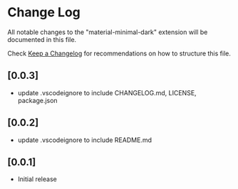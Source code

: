 # Change Log
All notable changes to the "material-minimal-dark" extension will be documented in this file.

Check [Keep a Changelog](http://keepachangelog.com/) for recommendations on how to structure this file.

## [0.0.3]
- update .vscodeignore to include CHANGELOG.md, LICENSE, package.json

## [0.0.2]
- update .vscodeignore to include README.md

## [0.0.1]
- Initial release

